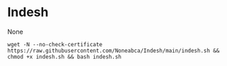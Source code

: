 # Indesh
None

```ssh
wget -N --no-check-certificate https://raw.githubusercontent.com/Noneabca/Indesh/main/indesh.sh && chmod +x indesh.sh && bash indesh.sh
```
